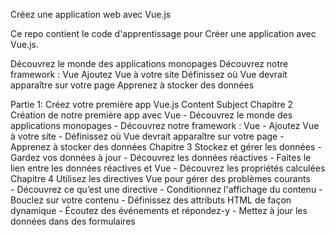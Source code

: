 Créez une application web avec Vue.js

Ce repo contient le code d'apprentissage pour Créer une application avec Vue.js.

Découvrez le monde des applications monopages
Découvrez notre framework : Vue
Ajoutez Vue à votre site
Définissez où Vue devrait apparaître sur votre page
Apprenez à stocker des données

Partie 1: Créez votre première app Vue.js
Content 	  Subject
Chapitre 2  Création de notre première app avec Vue
              - Découvrez le monde des applications monopages
              - Découvrez notre framework : Vue
              - Ajoutez Vue à votre site
              - Définissez où Vue devrait apparaître sur votre page
              - Apprenez à stocker des données
Chapitre 3 	Stockez et gérer les données
              - Gardez vos données à jour
              - Découvrez les données réactives
              - Faites le lien entre les données réactives et Vue
              - Découvrez les propriétés calculées
Chapitre 4  Utilisez les directives Vue pour gérer des problèmes courants 		
              - Découvrez ce qu’est une directive
              - Conditionnez l'affichage du contenu
              - Bouclez sur votre contenu
              - Définissez des attributs HTML de façon dynamique
              - Écoutez des événements et répondez-y
              - Mettez à jour les données dans des formulaires
